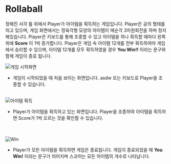 # Rollaball

정해진 사각 틀 위에서 Player가 아이템을 획득하는 게임입니다. Player은 공의 형태를 띄고 있으며, 게임 화면에서는 정육각형 모양의 아이템이 매순각 3차원회전을 하며 정지해있습니다. Player은 키보드를 통해 조종할 수 있고 아이템을 하나 획득할 때마다 왼쪽 위에 **Score** 이 1씩 증가합니다. Player은 게임 속 아이템 12개를 전부 획득하여야 게임에서 승리할 수 있으며, 아이템 12개를 모두 획득하였을 경우 **You Win!!** 이라는 문구와 함께 게임이 종료 됩니다.<br>

![게임 시작화면](http://drive.google.com/uc?export=view&id=11vYJwjf_PIJfvhAC2O-id_vf2mqcOkfK)  
* 게임이 시작되었을 때 처음 보이는 화면입니다. asdw 또는 키보드로 Player을 조종할 수 있습니다.  <br>
  <br>
  
  
![아이템 획득](http://drive.google.com/uc?export=view&id=1_XbV350qgqf_S7KKJ7k6kv75H8URl3Tn)
* Player가 아이템을 획득하고 있는 화면입니다. Player을 조종하여 아이템을 획득하면 Score가 1씩 오르는 것을 확인할 수 있습니다.<br>  
  <br>
  
![Win](http://drive.google.com/uc?export=view&id=151LNZ2jaUyxre_hIaDLuAdzygFmjQ8E1)
* Player가 모든 아이템을 획득하면 게임은 종료됩니다. 게임이 종료되었을 때 **You Win!** 이라는 문구가 띄어지며 스코어는 모든 아이템의 개수로 나타납니다.
  
